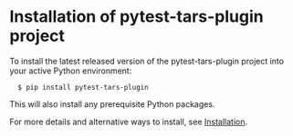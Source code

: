 Installation of pytest-tars-plugin project
==========================================

To install the latest released version of the
pytest-tars-plugin project into your active Python environment:

      $ pip install pytest-tars-plugin

This will also install any prerequisite Python packages.

For more details and alternative ways to install, see
[Installation](https://pytest-tars-plugin.readthedocs.io/en/stable/intro.html#installation).
